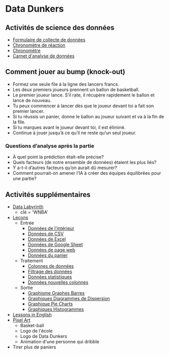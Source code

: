 # Data Dunkers

## Activités de science des données

* [Formulaire de collecte de données](https://docs.google.com/forms/d/e/1FAIpQLSckvzRsyt2a7xiTHalMJ_IcfezyZVbnbk52UFrlpZFGAbq_hg/viewform)
* [Chronomètre de réaction](https://datadunkers.ca/reaction-timer/fr)
* [Chronomètre](https://datadunkers.ca/stopwatch/fr)
* [Carnet d'analyse de données](https://github.com/Data-Dunkers/lecons/blob/principale/data-dunkers-d%C3%A9mo.ipynb)

## Comment jouer au bump (knock-out)

* Formez une seule file à la ligne des lancers francs.
* Les deux premiers joueurs prennent un ballon de basketball.
* Le premier joueur lance. S’il rate, il récupère rapidement le ballon et lance de nouveau.
* Tu peux commencer à lancer dès que le joueur devant toi a fait son premier lancer.
* Si tu réussis un panier, donne le ballon au joueur suivant et va à la fin de la file.
* Si tu marques avant le joueur devant toi, il est éliminé.
* Continue à jouer jusqu’à ce qu’il ne reste qu’un seul joueur.

### Questions d’analyse après la partie

* À quel point la prédiction était-elle précise?
* Quels facteurs (de notre ensemble de données) étaient les plus liés?
* Y a-t-il d’autres facteurs qu’on aurait dû mesurer?
* Comment pourrait-on amener l’IA à créer des équipes équilibrées pour une partie?

## Activités supplémentaires

* [Data Labyrinth](https://labyrinth.datadunkers.ca/petit-basketball/)
  * clé = 'WNBA'
* [Leçons](https://github.com/Data-Dunkers/lecons/blob/principale/README.md)
  * Entrée
    * [Données de l'intérieur](https://colab.research.google.com/github/data-dunkers/lecons/blob/principale/donn%C3%A9es-de-l%27int%C3%A9rieur.ipynb)
    * [Données de CSV](https://colab.research.google.com/github/data-dunkers/lecons/blob/principale/donn%C3%A9es-de-csv.ipynb)
    * [Données de Excel](https://colab.research.google.com/github/data-dunkers/lecons/blob/principale/donn%C3%A9es-de-excel.ipynb)
    * [Données de Google Sheet](https://colab.research.google.com/github/data-dunkers/lecons/blob/principale/donn%C3%A9es-de-google-sheet.ipynb)
    * [Données de page web](https://colab.research.google.com/github/data-dunkers/lecons/blob/principale/donn%C3%A9es-de-page-web.ipynb)
    * [Données du panier](https://colab.research.google.com/github/data-dunkers/lecons/blob/principale/donn%C3%A9es-du-panier.ipynb)
  * Traitement
    * [Colonnes de données](https://colab.research.google.com/github/data-dunkers/lecons/blob/principale/colonnes-de-donn%C3%A9es.ipynb)
    * [Filtrage des données](https://colab.research.google.com/github/data-dunkers/lecons/blob/principale/filtrage-des-donn%C3%A9es.ipynb)
    * [Données statistiques](https://colab.research.google.com/github/data-dunkers/lecons/blob/principale/donn%C3%A9es-statistiques.ipynb)
    * [Données nouvelles colonnes](https://colab.research.google.com/github/data-dunkers/lecons/blob/principale/donn%C3%A9es-nouvelles-colonnes.ipynb)
  * Sortie
    * [Graphisme Graphes Barres](https://colab.research.google.com/github/data-dunkers/lecons/blob/principale/graphisme-graphes-barres.ipynb)
    * [Graphiques Diagrammes de Dispersion](https://colab.research.google.com/github/data-dunkers/lecons/blob/principale/graphiques-diagrammes-de-dispersion.ipynb)
    * [Graphique Pie Charts](https://colab.research.google.com/github/data-dunkers/lecons/blob/principale/graphique-pie-charts.ipynb)
    * [Graphiques Histogrammes](https://colab.research.google.com/github/data-dunkers/lecons/blob/principale/graphiques-histogrammes.ipynb)
* [Lessons in English](https://github.com/Data-Dunkers/lessons/blob/main/lessons.ipynb)
* [Pixel Art](https://www.piskelapp.com)
  * Basket-ball
  * Logo de l'école
  * Logo de Data Dunkers
  * Animation d'une personne qui dribble
* Tirer plus de paniers
